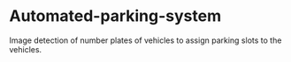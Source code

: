 # Automated-parking-system
Image detection of number plates of vehicles to assign parking slots to the vehicles.
